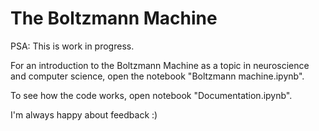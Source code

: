 # The Boltzmann Machine

PSA: This is work in progress.

For an introduction to the Boltzmann Machine as a topic in neuroscience and computer science, open the notebook "Boltzmann machine.ipynb".

To see how the code works, open notebook "Documentation.ipynb".

I'm always happy about feedback :)
